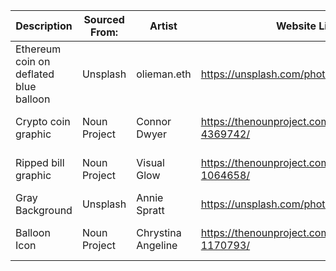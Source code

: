 



| **Description** | **Sourced From:** | **Artist** | **Website Link** | **Relative Path** | **License** |   
|---|---|---|---|---|---|   
| Ethereum coin on deflated blue balloon | Unsplash | olieman.eth | https://unsplash.com/photos/gcotwrb74ws | Assets/olieman-eth-gcotwrb74ws-unsplash.jpg | Unsplash License |   
| Crypto coin graphic | Noun Project | Connor Dwyer | https://thenounproject.com/icon/crypto-4369742/ | Assets/noun-crypto-4369742.png | CC with attribution |   
| Ripped bill graphic | Noun Project | Visual Glow | https://thenounproject.com/icon/ripped-bill-1064658/ | Assets/noun-ripped-bill-1064658.png | CC with attribution |   
| Gray Background | Unsplash | Annie Spratt | https://unsplash.com/photos/6a3nqQ1YwBw | Assets/gray.png | Unsplash License |
| Balloon Icon | Noun Project | Chrystina Angeline | https://thenounproject.com/icon/balloon-1170793/ | Assets/noun-balloon-1170793.png | CC with attribution  |